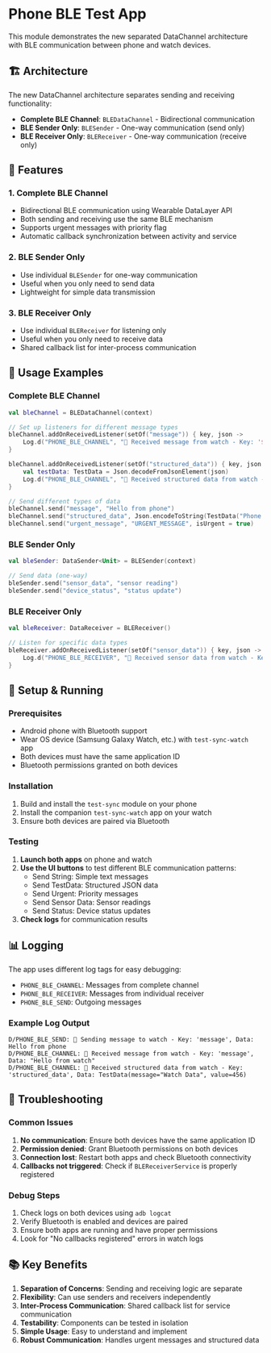 # Phone BLE Test App

This module demonstrates the new separated DataChannel architecture with BLE communication between phone and watch devices.

## 🏗️ Architecture

The new DataChannel architecture separates sending and receiving functionality:

- **Complete BLE Channel**: `BLEDataChannel` - Bidirectional communication
- **BLE Sender Only**: `BLESender` - One-way communication (send only)
- **BLE Receiver Only**: `BLEReceiver` - One-way communication (receive only)

## 📱 Features

### 1. **Complete BLE Channel**
- Bidirectional BLE communication using Wearable DataLayer API
- Both sending and receiving use the same BLE mechanism
- Supports urgent messages with priority flag
- Automatic callback synchronization between activity and service

### 2. **BLE Sender Only**
- Use individual `BLESender` for one-way communication
- Useful when you only need to send data
- Lightweight for simple data transmission

### 3. **BLE Receiver Only**
- Use individual `BLEReceiver` for listening only
- Useful when you only need to receive data
- Shared callback list for inter-process communication

## 🚀 Usage Examples

### Complete BLE Channel
```kotlin
val bleChannel = BLEDataChannel(context)

// Set up listeners for different message types
bleChannel.addOnReceivedListener(setOf("message")) { key, json ->
    Log.d("PHONE_BLE_CHANNEL", "📱 Received message from watch - Key: '$key', Data: $json")
}

bleChannel.addOnReceivedListener(setOf("structured_data")) { key, json ->
    val testData: TestData = Json.decodeFromJsonElement(json)
    Log.d("PHONE_BLE_CHANNEL", "📱 Received structured data from watch - Key: '$key', Data: $testData")
}

// Send different types of data
bleChannel.send("message", "Hello from phone")
bleChannel.send("structured_data", Json.encodeToString(TestData("Phone Data", 123)))
bleChannel.send("urgent_message", "URGENT_MESSAGE", isUrgent = true)
```

### BLE Sender Only
```kotlin
val bleSender: DataSender<Unit> = BLESender(context)

// Send data (one-way)
bleSender.send("sensor_data", "sensor reading")
bleSender.send("device_status", "status update")
```

### BLE Receiver Only
```kotlin
val bleReceiver: DataReceiver = BLEReceiver()

// Listen for specific data types
bleReceiver.addOnReceivedListener(setOf("sensor_data")) { key, json ->
    Log.d("PHONE_BLE_RECEIVER", "📱 Received sensor data from watch - Key: '$key', Data: $json")
}
```

## 🔧 Setup & Running

### Prerequisites
- Android phone with Bluetooth support
- Wear OS device (Samsung Galaxy Watch, etc.) with `test-sync-watch` app
- Both devices must have the same application ID
- Bluetooth permissions granted on both devices

### Installation
1. Build and install the `test-sync` module on your phone
2. Install the companion `test-sync-watch` app on your watch
3. Ensure both devices are paired via Bluetooth

### Testing
1. **Launch both apps** on phone and watch
2. **Use the UI buttons** to test different BLE communication patterns:
   - Send String: Simple text messages
   - Send TestData: Structured JSON data
   - Send Urgent: Priority messages
   - Send Sensor Data: Sensor readings
   - Send Status: Device status updates
3. **Check logs** for communication results

## 📊 Logging

The app uses different log tags for easy debugging:

- `PHONE_BLE_CHANNEL`: Messages from complete channel
- `PHONE_BLE_RECEIVER`: Messages from individual receiver
- `PHONE_BLE_SEND`: Outgoing messages

### Example Log Output
```
D/PHONE_BLE_SEND: 📱 Sending message to watch - Key: 'message', Data: Hello from phone
D/PHONE_BLE_CHANNEL: 📱 Received message from watch - Key: 'message', Data: "Hello from watch"
D/PHONE_BLE_CHANNEL: 📱 Received structured data from watch - Key: 'structured_data', Data: TestData(message="Watch Data", value=456)
```

## 🐛 Troubleshooting

### Common Issues
1. **No communication**: Ensure both devices have the same application ID
2. **Permission denied**: Grant Bluetooth permissions on both devices
3. **Connection lost**: Restart both apps and check Bluetooth connectivity
4. **Callbacks not triggered**: Check if `BLEReceiverService` is properly registered

### Debug Steps
1. Check logs on both devices using `adb logcat`
2. Verify Bluetooth is enabled and devices are paired
3. Ensure both apps are running and have proper permissions
4. Look for "No callbacks registered" errors in watch logs

## 📚 Key Benefits

1. **Separation of Concerns**: Sending and receiving logic are separate
2. **Flexibility**: Can use senders and receivers independently
3. **Inter-Process Communication**: Shared callback list for service communication
4. **Testability**: Components can be tested in isolation
5. **Simple Usage**: Easy to understand and implement
6. **Robust Communication**: Handles urgent messages and structured data
